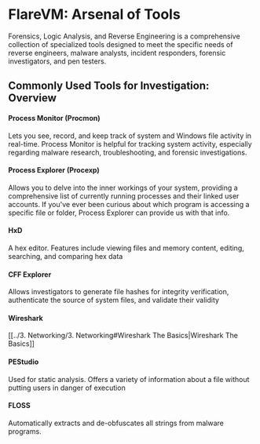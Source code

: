
# FlareVM: Arsenal of Tools

Forensics, Logic Analysis, and Reverse Engineering is a comprehensive collection of specialized tools designed to meet the specific needs of reverse engineers, malware analysts, incident responders, forensic investigators, and pen testers. 

## Commonly Used Tools for Investigation: Overview

#### Process Monitor (Procmon)

Lets you see, record, and keep track of system and Windows file activity in real-time. Process Monitor is helpful for tracking system activity, especially regarding malware research, troubleshooting, and forensic investigations.

#### Process Explorer (Procexp)

Allows you to delve into the inner workings of your system, providing a comprehensive list of currently running processes and their linked user accounts. If you've ever been curious about which program is accessing a specific file or folder, Process Explorer can provide us with that info. 

#### HxD

A hex editor. Features include viewing files and memory content, editing, searching, and comparing hex data

#### CFF Explorer

Allows investigators to generate file hashes for integrity verification, authenticate the source of system files, and validate their validity

#### Wireshark

[[../3. Networking/3. Networking#Wireshark The Basics|Wireshark The Basics]]

#### PEStudio

Used for static analysis. Offers a variety of information about a file without putting users in danger of execution

#### FLOSS

Automatically extracts and de-obfuscates all strings from malware programs. 